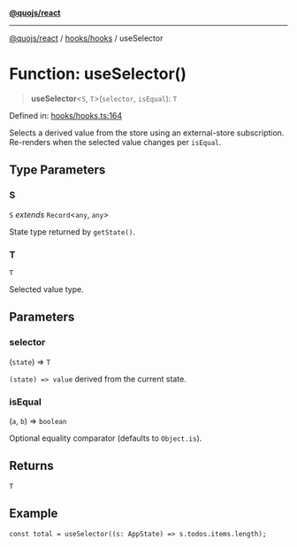 [**@quojs/react**](../../../README.md)

***

[@quojs/react](../../../README.md) / [hooks/hooks](../README.md) / useSelector

# Function: useSelector()

> **useSelector**\<`S`, `T`\>(`selector`, `isEqual`): `T`

Defined in: [hooks/hooks.ts:164](https://github.com/quojs/quojs/blob/bb0aab212261db76d8cdd24be568e1eb39570c11/packages/react/src/hooks/hooks.ts#L164)

Selects a derived value from the store using an external-store subscription.
Re-renders when the selected value changes per `isEqual`.

## Type Parameters

### S

`S` *extends* `Record`\<`any`, `any`\>

State type returned by `getState()`.

### T

`T`

Selected value type.

## Parameters

### selector

(`state`) => `T`

`(state) => value` derived from the current state.

### isEqual

(`a`, `b`) => `boolean`

Optional equality comparator (defaults to `Object.is`).

## Returns

`T`

## Example

```tsx
const total = useSelector((s: AppState) => s.todos.items.length);
```
